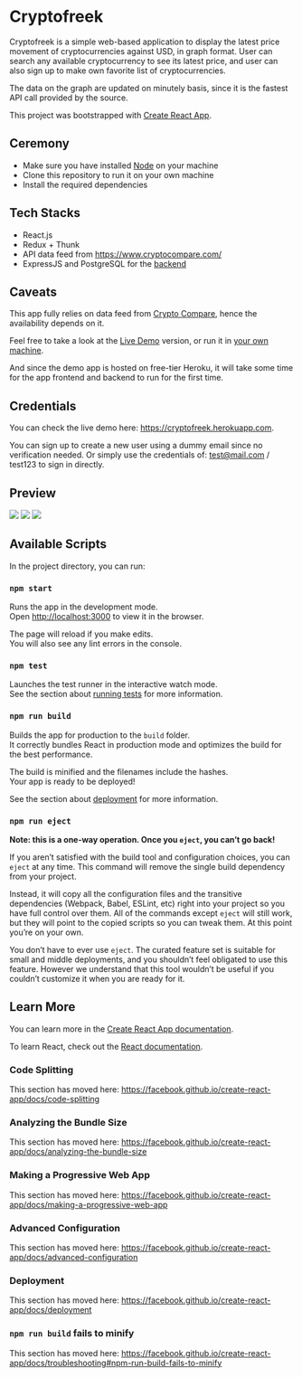 # Cryptofreek

Cryptofreek is a simple web-based application to display the latest price movement of cryptocurrencies against USD, in graph format. User can search any available cryptocurrency to see its latest price, and user can also sign up to make own favorite list of cryptocurrencies.

The data on the graph are updated on minutely basis, since it is the fastest API call provided by the source.

This project was bootstrapped with [Create React App](https://github.com/facebook/create-react-app).

## Ceremony

- Make sure you have installed [Node](https://nodejs.org/download) on your machine
- Clone this repository to run it on your own machine
- Install the required dependencies

## Tech Stacks

- React.js 
- Redux + Thunk
- API data feed from https://www.cryptocompare.com/
- ExpressJS and PostgreSQL for the [backend](https://github.com/chorzkie/cryptofreek-backend)

## Caveats

This app fully relies on data feed from [Crypto Compare](https://www.cryptocompare.com/), hence the availability depends on it.

Feel free to take a look at the [Live Demo](https://cryptofreek.herokuapp.com/) version,
or run it in [your own machine](#ceremony).

And since the demo app is hosted on free-tier Heroku, it will take some time for the app frontend and backend to run for the first time.


## Credentials

You can check the live demo here: https://cryptofreek.herokuapp.com.

You can sign up to create a new user using a dummy email since no verification needed. Or simply use the credentials of: test@mail.com / test123 to sign in directly.

## Preview

[![](https://imgur.com/H8FLUIN)](https://imgur.com/H8FLUIN)
[![](https://imgur.com/O6aulho)](https://imgur.com/O6aulho)
[![](https://imgur.com/Z1dJnLH)](https://imgur.com/Z1dJnLH)

## Available Scripts

In the project directory, you can run:

### `npm start`

Runs the app in the development mode.<br />
Open [http://localhost:3000](http://localhost:3000) to view it in the browser.

The page will reload if you make edits.<br />
You will also see any lint errors in the console.

### `npm test`

Launches the test runner in the interactive watch mode.<br />
See the section about [running tests](https://facebook.github.io/create-react-app/docs/running-tests) for more information.

### `npm run build`

Builds the app for production to the `build` folder.<br />
It correctly bundles React in production mode and optimizes the build for the best performance.

The build is minified and the filenames include the hashes.<br />
Your app is ready to be deployed!

See the section about [deployment](https://facebook.github.io/create-react-app/docs/deployment) for more information.

### `npm run eject`

**Note: this is a one-way operation. Once you `eject`, you can’t go back!**

If you aren’t satisfied with the build tool and configuration choices, you can `eject` at any time. This command will remove the single build dependency from your project.

Instead, it will copy all the configuration files and the transitive dependencies (Webpack, Babel, ESLint, etc) right into your project so you have full control over them. All of the commands except `eject` will still work, but they will point to the copied scripts so you can tweak them. At this point you’re on your own.

You don’t have to ever use `eject`. The curated feature set is suitable for small and middle deployments, and you shouldn’t feel obligated to use this feature. However we understand that this tool wouldn’t be useful if you couldn’t customize it when you are ready for it.

## Learn More

You can learn more in the [Create React App documentation](https://facebook.github.io/create-react-app/docs/getting-started).

To learn React, check out the [React documentation](https://reactjs.org/).

### Code Splitting

This section has moved here: https://facebook.github.io/create-react-app/docs/code-splitting

### Analyzing the Bundle Size

This section has moved here: https://facebook.github.io/create-react-app/docs/analyzing-the-bundle-size

### Making a Progressive Web App

This section has moved here: https://facebook.github.io/create-react-app/docs/making-a-progressive-web-app

### Advanced Configuration

This section has moved here: https://facebook.github.io/create-react-app/docs/advanced-configuration

### Deployment

This section has moved here: https://facebook.github.io/create-react-app/docs/deployment

### `npm run build` fails to minify

This section has moved here: https://facebook.github.io/create-react-app/docs/troubleshooting#npm-run-build-fails-to-minify
